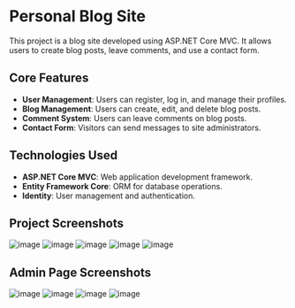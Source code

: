 # Personal Blog Site

This project is a blog site developed using ASP.NET Core MVC. It allows users to create blog posts, leave comments, and use a contact form.

## Core Features

- **User Management**: Users can register, log in, and manage their profiles.
- **Blog Management**: Users can create, edit, and delete blog posts.
- **Comment System**: Users can leave comments on blog posts.
- **Contact Form**: Visitors can send messages to site administrators.

## Technologies Used

- **ASP.NET Core MVC**: Web application development framework.
- **Entity Framework Core**: ORM for database operations.
- **Identity**: User management and authentication.

## Project Screenshots
![image](https://github.com/user-attachments/assets/b14fd89c-1ef9-44e2-84a4-1f43824454a1)
![image](https://github.com/user-attachments/assets/71a866e3-5225-4704-afdc-f869dc5e5ff5)
![image](https://github.com/user-attachments/assets/e1831fa6-b3ea-406a-8114-b7e0a51b089f)
![image](https://github.com/user-attachments/assets/2b4e31d5-8329-488d-922a-bbb08a224e05)
![image](https://github.com/user-attachments/assets/f30d0f61-a374-4702-80f8-ae8e8502e691)
## Admin Page Screenshots
![image](https://github.com/user-attachments/assets/9a13e804-b1e4-4825-90a5-4cbf5c470100)
![image](https://github.com/user-attachments/assets/8ecb0f61-4ace-4a59-b9c5-b42523d30897)
![image](https://github.com/user-attachments/assets/c25d00ff-7608-48e7-a479-3d68bdd0a8c7)
![image](https://github.com/user-attachments/assets/b0ccd93d-a935-460d-b84c-b7bd27916823)







